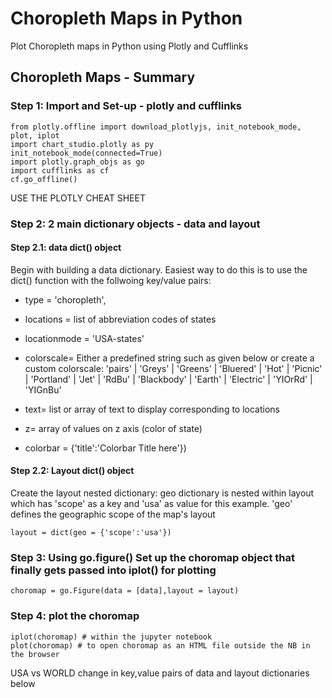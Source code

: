# Choropleth Maps in Python
 Plot Choropleth maps in Python using Plotly and Cufflinks

## Choropleth Maps - Summary
### Step 1: Import and Set-up - plotly and cufflinks

    from plotly.offline import download_plotlyjs, init_notebook_mode, plot, iplot
    import chart_studio.plotly as py
    init_notebook_mode(connected=True)
    import plotly.graph_objs as go
    import cufflinks as cf
    cf.go_offline()

USE THE PLOTLY CHEAT SHEET

### Step 2: 2 main dictionary objects - data and layout
#### Step 2.1: data dict() object
Begin with building a data dictionary. Easiest way to do this is to use the dict() function with the follwoing key/value pairs:

- type = 'choropleth',
- locations = list of abbreviation codes of states
- locationmode = 'USA-states'
- colorscale=
Either a predefined string such as given below or create a custom colorscale:
'pairs' | 'Greys' | 'Greens' | 'Bluered' | 'Hot' | 'Picnic' | 'Portland' | 'Jet' | 'RdBu' | 'Blackbody' | 'Earth' | 'Electric' | 'YIOrRd' | 'YIGnBu'


- text= list or array of text to display corresponding to locations
- z= array of values on z axis (color of state)
- colorbar = {'title':'Colorbar Title here'})

#### Step 2.2: Layout dict() object
Create the layout nested dictionary: geo dictionary is nested within layout which has 'scope' as a key and 'usa' as value for this example. 'geo' defines the geographic scope of the map's layout

    layout = dict(geo = {'scope':'usa'})
    
### Step 3: Using go.figure() Set up the choromap object that finally gets passed into iplot() for plotting

    choromap = go.Figure(data = [data],layout = layout)

### Step 4: plot the choromap
    iplot(choromap) # within the jupyter notebook
    plot(choromap) # to open choromap as an HTML file outside the NB in the browser

USA vs WORLD
change in key,value pairs of data and layout dictionaries below
